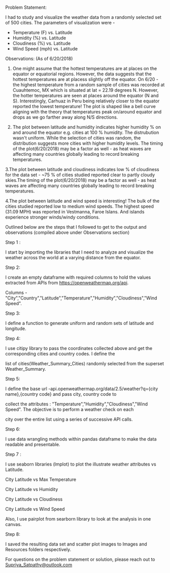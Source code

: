 
Problem Statement:

I had to study and visualize the weather data from a randomly selected set of 500 cities. The parameters of visualization were -

* Temperature (F) vs. Latitude
* Humidity (%) vs. Latitude
* Cloudiness (%) vs. Latitude
* Wind Speed (mph) vs. Latitude

Observations: (As of 6/20/2018)

1. One might assume that the hottest temperatures are at places on the equator or equatorial regions. However, the data suggests that the hottest temperatures are at placess slightly off the equator. On 6/20 - the highest temperature from a random sample of cities was recorded at Cuauhtemoc, MX which is situated at lat = 22.19 degrees N. However, the hotter temperatures are seen at places around the equator (N and S). Interestingly, Carhuaz in Peru being relatively closer to the equator reported the lowest temperature! The plot is shaped like a bell curve aligning with the theory that temperatures peak on/around equator and drops as we go farther away along N/S directions.

2. The plot between latitude and humidity indicates higher humidity % on and around the equator e.g. cities at 100 % humidity. The distrubution wasn't uniform. While the selection of cities was random, the distribution suggests more cities with higher humidity levels. The timing of the plot(6/20/2018) may be a factor as well - as heat waves are affecting many countries globally leading to record breaking temperatures.

3.The plot between latitude and cloudiness indicates low % of cloudiness for the data set - ~75 % of cities studied reported clear to partly cloudy skies.The timing of the plot(6/20/2018) may be a factor as well - as heat waves are affecting many countries globally leading to record breaking temperatures.

4.The plot between latitude and wind speed is interesting! The bulk of the cities studied reported low to medium wind speeds. The highest speed (31.09 MPH) was reported in Vestmanna, Faroe Islans. And islands experience stronger winds/windy conditions.



Outlined below are the steps that I followed to get to the output and observations (compiled above under Observations section)

Step 1 : 

I start by importing the libraries that I need to analyze and visualize the weather across the world at a varying distance from the equator.


Step 2: 

I create an empty dataframe with required columns to hold the values extracted from APIs from https://openweathermap.org/api. 

Columns - "City","Country","Latitude","Temperature","Humidity","Cloudiness","Wind Speed".


Step 3: 

I define a function to generate uniform and random sets of latitude and longitude.


Step 4: 

I use citipy library to pass the coordinates collected above and get the corresponding cities and country codes. I define the 

list of cities(Weather_Summary_Cities) randomly selected from the superset Weather_Summary.



Step 5: 

I define the base url -api.openweathermap.org/data/2.5/weather?q={city name},{country code} and pass city, country code to 

collect the attributes : "Temperature","Humidity","Cloudiness","Wind Speed". The objective is to perform a weather check on each 

city over the entire list using a series of successive API calls.

  

Step 6: 

I use data wrangling methods within pandas dataframe to make the data readable and presentable.


Step 7 :

I use seaborn libraries (lmplot) to plot the illustrate weather attributes vs Latitude.

City Latitude vs Max Temperature 

City Latitude vs Humidity 

City Latitude vs Cloudiness

City Latitude vs Wind Speed 


Also, I use pairplot from searborn library to look at the analysis in one canvas.

Step 8:

I saved the resulting data set and scatter plot images to Images and Resources folders respectively.

For questions on the problem statement or solution, please reach out to Supriya_Satpathy@outlook.com

